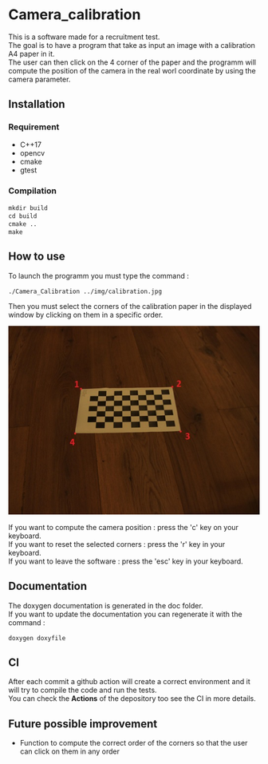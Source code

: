 # Camera_calibration

This is a software made for a recruitment test.  
The goal is to have a program that take as input an image with a calibration A4 paper in it.  
The user can then click on the 4 corner of the paper and the programm will compute the position of the camera in the real worl coordinate by using the camera parameter.  

## Installation 
### Requirement
* C++17
* opencv
* cmake
* gtest

### Compilation

    mkdir build
    cd build
    cmake ..
    make

## How to use

To launch the programm you must type the command :

    ./Camera_Calibration ../img/calibration.jpg
    
Then you must select the corners of the calibration paper in the displayed window by clicking on them in a specific order.
 
![corners_order](img/exemple.jpg "Order of corner selection")

If you want to compute the camera position : press the 'c' key on your keyboard.  
If you want to reset the selected corners : press the 'r' key in your keyboard.  
If you want to leave the software : press the 'esc' key in your keyboard.

## Documentation

The doxygen documentation is generated in the doc folder.  
If you want to update the documentation you can regenerate it with the command :  
    
    doxygen doxyfile

## CI

After each commit a github action will create a correct environment and it will try to compile the code and run the tests.  
You can check the **Actions** of the depository too see the CI in more details.    

## Future possible improvement

* Function to compute the correct order of the corners so that the user can click on them in any order